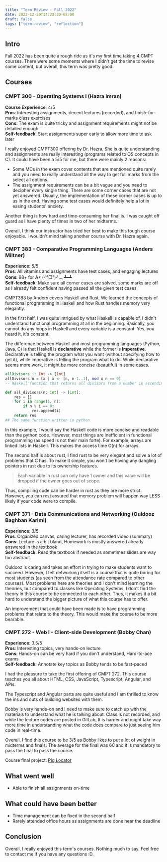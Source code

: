 ```yaml
---
title: "Term Review - Fall 2022"
date: 2022-12-20T14:23:20-08:00
draft: false
tags: ["term-review", "reflection"]
---
```


## Intro
Fall 2022 has been quite a rough ride as it's my first time taking 4 CMPT courses. There were some moments where I didn't get the time to revise some content, but overall, this term was pretty good. 


## Courses
### CMPT 300 - Operating Systems I (Hazra Imran)
**Course Experience**: 4/5 <br>
**Pros**: Interesting assignments, decent lectures (recorded), and finish-for-marks class exercises <br>
**Cons**: The exam is quite tricky and assignment requirements might not be detailed enough. <br>
**Self-feedback**: Start assignments super early to allow more time to ask later

I really enjoyed CMPT300 offering by Dr. Hazra. She is quite understanding and assignments are really interesting (programs related to OS concepts in C). It could have been a 5/5 for me, but there were mainly 2 reasons: <br>
-  Some MCs in the exam cover contents that are mentioned quite rarely and you need to really understand all the way to get full marks from the select all options.
-  The assignment requirements can be a bit vague and you need to decipher every single thing. There are some corner cases that are not yet answered. Usually, the implementation of these corner cases is up to us in the end. Having some test cases would definitely help a lot in easing students' anxiety.

Another thing is how hard and time-consuming her final is. I was caught off guard as I have plenty of times in two of her midterms.

Overall, I think our instructor has tried her best to make this tough course enjoyable. I wouldn't mind taking another course with Dr. Hazra again.

### CMPT 383 - Comparative Programming Languages (Anders Miltner)
**Experience**: 5/5 <br>
**Pros**: All vitamins and assignments have test cases, and engaging lectures <br>
**Cons**: 98+ for A+ (╯°□°)╯︵ ┻━┻ <br>
**Self-feedback**: Make sure all corner cases are solved, some marks are off as I already felt confident having passed all the given test cases

CMPT383 by Anders covers Haskell and Rust. We learned the concepts of functional programming in Haskell and how Rust handles memory very elegantly.

In the first half, I was quite intrigued by what Haskell is capable of. I didn't understand functional programming at all in the beginning. Basically, you cannot do any loops in Haskell and every variable is a constant. Yes, you heard it, it's constant. 

The difference between Haskell and most programming languages (Python, Java, C) is that Haskell is **declarative** while the former is **imperative**. Declarative is telling the program what you want (without specifying how to get it), while imperative is telling the program what to do. While declarative seems more work, it might be more concise (beautiful) in some cases.

``` hs
allDivisors :: Int -> [Int]
allDivisors n = [x | x <- [n, n-1..1], mod x n == 0]
-- Haskell function that returns all divisors from a number in ascending order
```

``` py
def all_divisors(n: int) -> [int]:
    res = []
    for i in range(1, n):
        if n % i == 0:
            res.append(i)
    return res
## The same function written in python
```

In this example, I would say the Haskell code is more concise and readable than the python code. However, most things are inefficient in functional programming (as speed is not their main forte). For example, arrays are linked lists in Haskell. This makes the access time O(n) for arrays.

The second half is about rust, I find rust to be very elegant and solve a lot of problems that C has. To make it simple, you won't be having any dangling pointers in rust due to its ownership features. 

> Each variable in rust can only have 1 owner and this value will be dropped if the owner goes out of scope.

Thus, compiling code can be harder in rust as they are more strict. However, you can rest assured that memory problem will happen way LESS likely if your code were to compile.

### CMPT 371 - Data Communications and Networking (Ouldooz Baghban Karimi)
**Experience**: 3/5 <br>
**Pros**: Organized canvas, caring lecturer, has recorded video (summary) <br>
**Cons**: Lecture is a bit bland, Homework is mostly answered already answered in the textbook <br>
**Self-feedback**: Read the textbook if needed as sometimes slides are way too abstract.

Ouldooz is caring and takes an effort in trying to make students want to succeed. However, I felt networking itself is a course that is quite boring for most students (as seen from the attendance rate compared to other courses). Most problems here are theories and I don't mind learning the theories, but compared to classes like Operating Systems, I don't find the theory in this course to be connected to each other. Thus, it makes it a bit hard to understand the bigger picture of what this course has to offer.

An improvement that could have been made is to have programming problems that relate to the theory. This would make the course to be more bearable.


### CMPT 272 - Web I - Client-side Development (Bobby Chan)
**Experience**: 3.5/5 <br>
**Pros**: Interesting topics, very hands-on lecture<br>
**Cons**: Hands-on can be very hard if you don't understand, Hard-to-ace exams <br>
**Self-feedback**: Annotate key topics as Bobby tends to be fast-paced

I had the pleasure to take the first offering of CMPT 272. This course teaches you all about HTML, CSS, JavaScript, Typescript, Angular, and APIs. 

The Typescript and Angular parts are quite useful and I am thrilled to know the ins and outs of building websites with them.

Bobby is very hands-on and I need to make sure to catch up with the materials to understand what he is talking about. Class is not recorded, and while the lecture codes are posted in GitLab, It is harder and might take way more time in understanding what the code does compare to just seeing him code in real-time.

Overall, I find this course to be 3/5 as Bobby likes to put a lot of weight in midterms and finals. The average for the final was 60 and it is mandatory to pass the final to pass the course.

Course final project: [Pig Locator](../../projects/#pig-locator) 

## What went well
- Able to finish all assignments on-time

## What could have been better
- Time management can be fixed in the second half
- Rarely attended office hours as assignments are done near the deadline

## Conclusion
Overall, I really enjoyed this term's courses. Nothing much to say. Feel free to contact me if you have any questions :D.